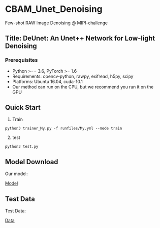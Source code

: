 # CBAM_Unet_Denoising
Few-shot RAW Image Denoising @ MIPI-challenge

## Title: DeUnet: An Unet++ Network for Low-light Denoising

### Prerequisites

+ Python >== 3.6, PyTorch >= 1.6
+ Requirements: opencv-python, rawpy, exifread, h5py, scipy
+ Platforms: Ubuntu 16.04, cuda-10.1
+ Our method can run on the CPU, but we recommend you run it on the GPU

## Quick Start

1. Train

```shell
python3 trainer_My.py -f runfiles/My.yml --mode train
```

2. test

```shell
python3 test.py
```

## Model Download

Our model: 

[Model](https://drive.google.com/drive/folders/16LPan408Pp0jAWAhLiuw8_wgQYUj4MMp?usp=drive_link)

## Test Data

Test Data:

[Data](https://drive.google.com/drive/folders/16LPan408Pp0jAWAhLiuw8_wgQYUj4MMp?usp=drive_link)

